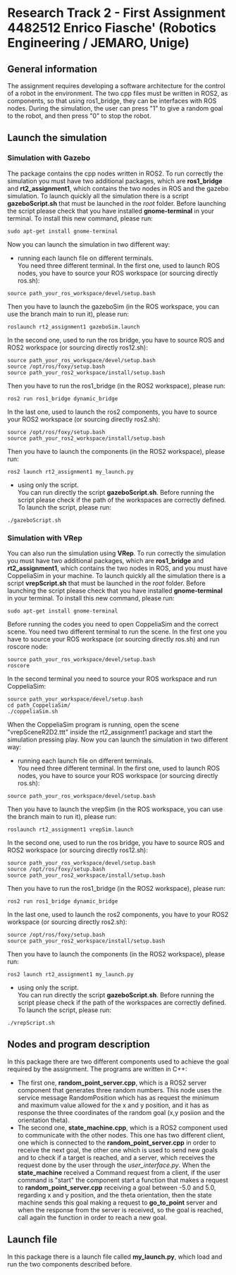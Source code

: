 # Research Track 2 - First Assignment 4482512 Enrico Fiasche' (Robotics Engineering / JEMARO, Unige)

## General information
The assignment requires developing a software architecture for the control of a robot in the environment. The two cpp
files must be written in ROS2, as components, so that using ros1_bridge, they can be interfaces with ROS nodes.
During the simulation, the user can press "1" to give a random goal to the robot, and then press "0" to stop the robot.

## Launch the simulation
### Simulation with Gazebo
The package contains the cpp nodes written in ROS2. To run correctly the simulation you must have two additional 
packages, which are **ros1_bridge** and **rt2_assignment1**, which contains the two nodes in ROS and the gazebo 
simulation.
To launch quickly all the simulation there is a script **gazeboScript.sh** that must be launched in the _root_ folder.
Before launching the script please check that you have installed **gnome-terminal** in your terminal. To install this
new command, please run:
```
sudo apt-get install gnome-terminal
```
Now you can launch the simulation in two different way:
- running each launch file on different terminals. <br/> You need three different terminal.
In the first one, used to launch ROS nodes, you have to source your ROS workspace (or sourcing directly ros.sh):
```
source path_your_ros_workspace/devel/setup.bash
```
Then you have to launch the gazeboSim (in the ROS workspace, you can use the branch main to run it), please run:
```
roslaunch rt2_assignment1 gazeboSim.launch
```
In the second one, used to run the ros bridge, you have to source ROS and ROS2 workspace (or sourcing directly ros12.sh):
```
source path_your_ros_workspace/devel/setup.bash
source /opt/ros/foxy/setup.bash
source path_your_ros2_workspace/install/setup.bash
```
Then you have to run the ros1_bridge (in the ROS2 workspace), please run:
```
ros2 run ros1_bridge dynamic_bridge
```
In the last one, used to launch the ros2 components, you have to source your ROS2 workspace (or sourcing directly ros2.sh):
```
source /opt/ros/foxy/setup.bash
source path_your_ros2_workspace/install/setup.bash
```
Then you have to launch the components (in the ROS2 workspace), please run:
```
ros2 launch rt2_assignment1 my_launch.py
```
- using only the script. <br/> You can run directly the script **gazeboScript.sh**. Before running the script please
check if the path of the workspaces are correctly defined. To launch the script, please run:
```
./gazeboScript.sh
```

### Simulation with VRep
You can also run the simulation using **VRep**. To run correctly the simulation you must have two additional 
packages, which are **ros1_bridge** and **rt2_assignment1**, which contains the two nodes in ROS, and you must have 
CoppeliaSim in your machine.
To launch quickly all the simulation there is a script **vrepScript.sh** that must be launched in the _root_ folder.
Before launching the script please check that you have installed **gnome-terminal** in your terminal. To install this
new command, please run:
```
sudo apt-get install gnome-terminal
```
Before running the codes you need to open CoppeliaSim and the correct scene. You need two different terminal to run 
the scene. In the first one you have to source your ROS workspace (or sourcing directly ros.sh) and run roscore node:
```
source path_your_ros_workspace/devel/setup.bash
roscore
```
In the second terminal you need to source your ROS workspace and run CoppeliaSim:
```
source path_your_workspace/devel/setup.bash
cd path_CoppeliaSim/
./coppeliaSim.sh
```
When the CoppeliaSim program is running, open the scene "vrepSceneR2D2.ttt" inside the rt2_assignment1 package and 
start the simulation pressing play.
Now you can launch the simulation in two different way:
- running each launch file on different terminals. <br/> You need three different terminal.
In the first one, used to launch ROS nodes, you have to source your ROS workspace (or sourcing directly ros.sh):
```
source path_your_ros_workspace/devel/setup.bash
```
Then you have to launch the vrepSim (in the ROS workspace, you can use the branch main to run it), please run:
```
roslaunch rt2_assignment1 vrepSim.launch
```
In the second one, used to run the ros bridge, you have to source ROS and ROS2 workspace (or sourcing directly ros12.sh):
```
source path_your_ros_workspace/devel/setup.bash
source /opt/ros/foxy/setup.bash
source path_your_ros2_workspace/install/setup.bash
```
Then you have to run the ros1_bridge (in the ROS2 workspace), please run:
```
ros2 run ros1_bridge dynamic_bridge
```
In the last one, used to launch the ros2 components, you have to your ROS2 workspace (or sourcing directly ros2.sh):
```
source /opt/ros/foxy/setup.bash
source path_your_ros2_workspace/install/setup.bash
```
Then you have to launch the components (in the ROS2 workspace), please run:
```
ros2 launch rt2_assignment1 my_launch.py
```
- using only the script. <br/> You can run directly the script **gazeboScript.sh**. Before running the script please
check if the path of the workspaces are correctly defined. To launch the script, please run:
```
./vrepScript.sh
```

## Nodes and program description
In this package there are two different components used to achieve the goal required by the assignment. The programs
are written in C++:
- The first one, **random_point_server.cpp**, which is a ROS2 server component that generates three random numbers.
This node uses the service message RandomPosition which has as request the minimum and maximum value allowed for the
x and y position, and it has as response the three coordinates of the random goal (x,y posiion and the orientation theta).
- The second one, **state_machine.cpp**, which is a ROS2 component used to communicate with the other nodes. This one has
two different client, one which is connected to the **random_point_server.cpp** in order to receive the next goal,
the other one which is used to send new goals and to check if a target is reached, and a server, which
receives the request done by the user through the _user\_interface.py_. When the **state_machine** received a Command
request from a client, if the user command is "start" the component start a function that makes a request to
**random_point_server.cpp** receiving a goal between -5.0 and 5.0, regarding x and y position, and the theta orientation,
then the state machine sends this goal making a request to **go_to_point** server and when the response from the server
is received, so the goal is reached, call again the function in order to reach a new goal.

## Launch file
In this package there is a launch file called **my_launch.py**, which load and run the two components described before. 

